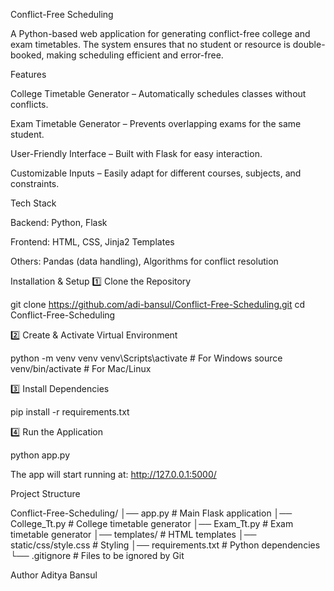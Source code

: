 Conflict-Free Scheduling

A Python-based web application for generating conflict-free college and exam timetables.
The system ensures that no student or resource is double-booked, making scheduling efficient and error-free.

Features

College Timetable Generator – Automatically schedules classes without conflicts.

Exam Timetable Generator – Prevents overlapping exams for the same student.

User-Friendly Interface – Built with Flask for easy interaction.

Customizable Inputs – Easily adapt for different courses, subjects, and constraints.

Tech Stack

Backend: Python, Flask

Frontend: HTML, CSS, Jinja2 Templates

Others: Pandas (data handling), Algorithms for conflict resolution


Installation & Setup
1️⃣ Clone the Repository

git clone https://github.com/adi-bansul/Conflict-Free-Scheduling.git
cd Conflict-Free-Scheduling

2️⃣ Create & Activate Virtual Environment

python -m venv venv
venv\Scripts\activate      # For Windows
source venv/bin/activate   # For Mac/Linux

3️⃣ Install Dependencies

pip install -r requirements.txt

4️⃣ Run the Application

python app.py

The app will start running at: http://127.0.0.1:5000/

Project Structure

Conflict-Free-Scheduling/
│── app.py                  # Main Flask application
│── College_Tt.py           # College timetable generator
│── Exam_Tt.py              # Exam timetable generator
│── templates/              # HTML templates
│── static/css/style.css    # Styling
│── requirements.txt        # Python dependencies
└── .gitignore              # Files to be ignored by Git

Author
Aditya Bansul
